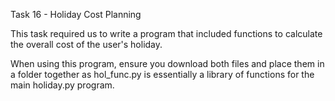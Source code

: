 Task 16 - Holiday Cost Planning

This task required us to write a program that included functions to calculate the overall
cost of the user's holiday.

When using this program, ensure you download both files and place them in a folder together
as hol_func.py is essentially a library of functions for the main holiday.py program.
